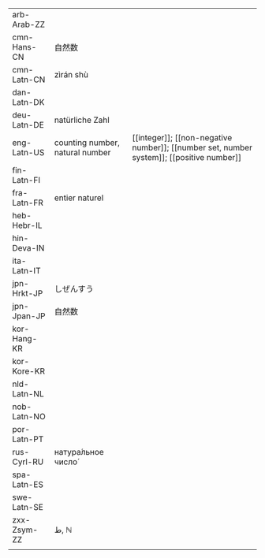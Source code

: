 | | | |
|-|-|-|
| arb-Arab-ZZ |  |  |
| cmn-Hans-CN | 自然数 |  |
| cmn-Latn-CN | zìrán shù |  |
| dan-Latn-DK |  |  |
| deu-Latn-DE | natürliche Zahl |  |
| eng-Latn-US | counting number, natural number | [[integer]]; [[non-negative number]]; [[number set, number system]]; [[positive number]] |
| fin-Latn-FI |  |  |
| fra-Latn-FR | entier naturel |  |
| heb-Hebr-IL |  |  |
| hin-Deva-IN |  |  |
| ita-Latn-IT |  |  |
| jpn-Hrkt-JP | しぜんすう |  |
| jpn-Jpan-JP | 自然数 |  |
| kor-Hang-KR |  |  |
| kor-Kore-KR |  |  |
| nld-Latn-NL |  |  |
| nob-Latn-NO |  |  |
| por-Latn-PT |  |  |
| rus-Cyrl-RU | натура́льное число́ |  |
| spa-Latn-ES |  |  |
| swe-Latn-SE |  |  |
| zxx-Zsym-ZZ | ط, ℕ |  |
|  |  |  |
